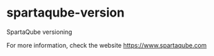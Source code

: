 # spartaqube-version
SpartaQube versioning


For more information, check the website https://www.spartaqube.com

